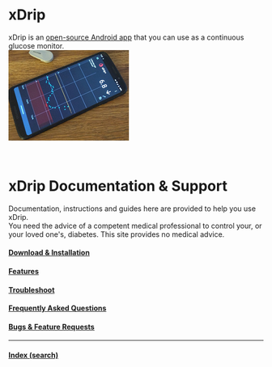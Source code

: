 # xDrip  

xDrip is an [open-source Android app](https://github.com/NightscoutFoundation/xDrip) that you can use as a continuous glucose monitor.  
![](./docs/images/xDinaction.png)  
  
<br/>  
  
# xDrip Documentation & Support  
  
Documentation, instructions and guides here are provided to help you use xDrip.  
You need the advice of a competent medical professional to control your, or your loved one's, diabetes. This site provides no medical advice.  
  
  
#### [Download & Installation](./docs/Installation_page.md)  
#### [Features](./docs/Features_page.md)  
#### [Troubleshoot](./docs/Troubleshooting_page.md)  
#### [Frequently Asked Questions](./docs/FAQ_page.md)  
#### [Bugs & Feature Requests](./docs/Issues.md)  
  
---  
  
#### [Index (search)](./Search_Index.md)  
